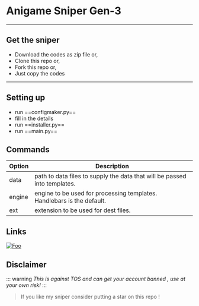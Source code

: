 # Anigame Sniper Gen-3
___

## Get the sniper
- Download the codes as zip file or,
- Clone this repo or,
- Fork this repo or,
- Just copy the codes
___
## Setting up
- run ==configmaker.py==
- fill in the details
- run ==installer.py==
- run ==main.py==

## Commands


| Option | Description |
| ------ | ----------- |
| data   | path to data files to supply the data that will be passed into templates. |
| engine | engine to be used for processing templates. Handlebars is the default. |
| ext    | extension to be used for dest files. |

## Links
[![Foo](https://github.com/Sebastian09-09/Anigame-Sniper-Gen-3/blob/main/images/Anigame%20Sniper%20Gen-3.png)](http://google.com.au/)

## Disclaimer
::: warning
*This is against TOS and can get your account banned , use at your own risk!* 
:::
> If you like my sniper consider putting a star on this repo !

